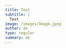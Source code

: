 ```yaml
---
title: Test
subtitle: |
  Test
image: /images/Image.jpeg
author: de
type: regular
summary: de
---
```


